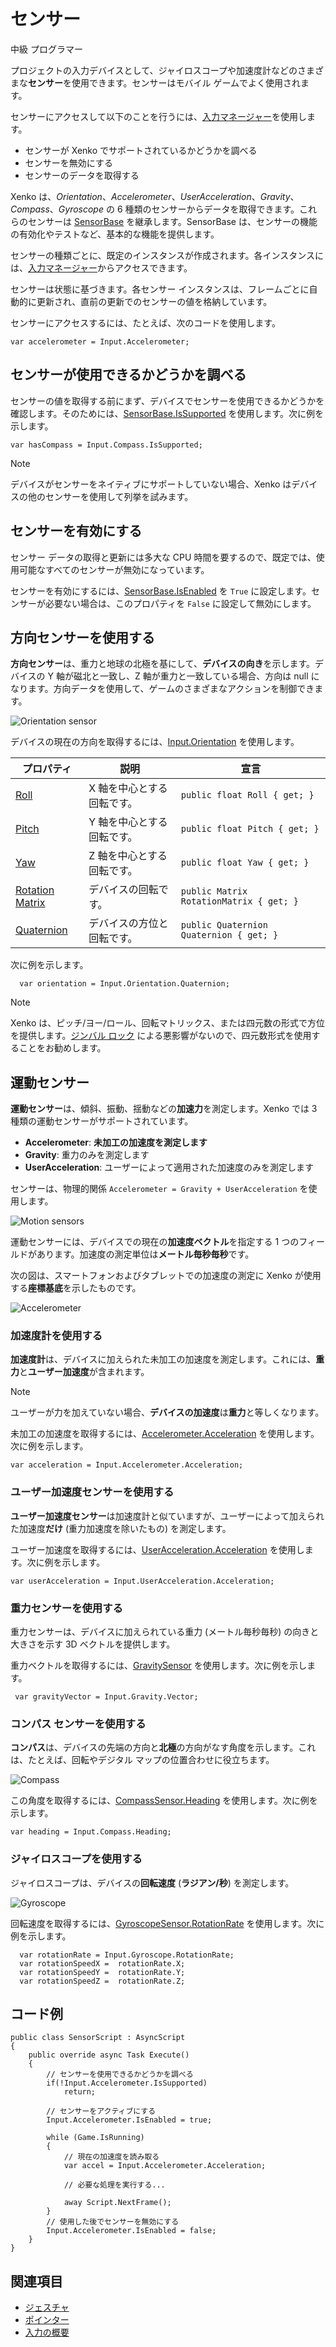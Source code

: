 # センサー

<span class="label label-doc-level">中級</span>
<span class="label label-doc-audience">プログラマー</span>

プロジェクトの入力デバイスとして、ジャイロスコープや加速度計などのさまざまな**センサー**を使用できます。センサーはモバイル ゲームでよく使用されます。

センサーにアクセスして以下のことを行うには、[入力マネージャー](xref:SiliconStudio.Xenko.Input.InputManager)を使用します。

* センサーが Xenko でサポートされているかどうかを調べる
* センサーを無効にする
* センサーのデータを取得する

Xenko は、_Orientation_、_Accelerometer_、_UserAcceleration_、_Gravity_、_Compass_、_Gyroscope_ の 6 種類のセンサーからデータを取得できます。これらのセンサーは [SensorBase](xref:SiliconStudio.Xenko.Input.SensorBase) を継承します。SensorBase は、センサーの機能の有効化やテストなど、基本的な機能を提供します。

センサーの種類ごとに、既定のインスタンスが作成されます。各インスタンスには、[入力マネージャー](xref:SiliconStudio.Xenko.Input.InputManager)からアクセスできます。

センサーは状態に基づきます。各センサー インスタンスは、フレームごとに自動的に更新され、直前の更新でのセンサーの値を格納しています。

センサーにアクセスするには、たとえば、次のコードを使用します。

```
var accelerometer = Input.Accelerometer;
```

## センサーが使用できるかどうかを調べる

センサーの値を取得する前にまず、デバイスでセンサーを使用できるかどうかを確認します。そのためには、[SensorBase.IsSupported](xref:SiliconStudio.Xenko.Input.SensorBase.IsSupported) を使用します。次に例を示します。
```
var hasCompass = Input.Compass.IsSupported;
```

> [!NOTE]
> デバイスがセンサーをネイティブにサポートしていない場合、Xenko はデバイスの他のセンサーを使用して列挙を試みます。

## センサーを有効にする

センサー データの取得と更新には多大な CPU 時間を要するので、既定では、使用可能なすべてのセンサーが無効になっています。

センサーを有効にするには、[SensorBase.IsEnabled](xref:SiliconStudio.Xenko.Input.SensorBase.IsEnabled) を
```True``` に設定します。センサーが必要ない場合は、このプロパティを ```False``` に設定して無効にします。

## 方向センサーを使用する

**方向センサー**は、重力と地球の北極を基にして、**デバイスの向き**を示します。デバイスの Y 軸が磁北と一致し、Z 軸が重力と一致している場合、方向は null になります。方向データを使用して、ゲームのさまざまなアクションを制御できます。

![Orientation sensor](media/sensor-overview-orientation-sensor.png)

デバイスの現在の方向を取得するには、[Input.Orientation](xref:SiliconStudio.Xenko.Input.InputManager.Orientation) を使用します。

| プロパティ        | 説明                                     | 宣言                                 |
|-----------------|-------------------------------------------------|---------------------------------------------|
| [Roll](xref:SiliconStudio.Xenko.Input.OrientationSensor.Roll) | X 軸を中心とする回転です。 | ```public float Roll { get; }``` |
| [Pitch](xref:SiliconStudio.Xenko.Input.OrientationSensor.Pitch)           | Y 軸を中心とする回転です。                    | ```public float Pitch { get; }```           |
| [Yaw](xref:SiliconStudio.Xenko.Input.OrientationSensor.Yaw)             | Z 軸を中心とする回転です。                    | ```public float Yaw { get; }``` |
| [Rotation Matrix](xref:SiliconStudio.Xenko.Input.OrientationSensor.RotationMatrix) | デバイスの回転です。  | ```public Matrix RotationMatrix { get; }``` |
| [Quaternion](xref:SiliconStudio.Xenko.Input.OrientationSensor.Quaternion) | デバイスの方位と回転です。 |  ```public Quaternion Quaternion { get; }``` |

次に例を示します。

```
  var orientation = Input.Orientation.Quaternion;
```

> [!NOTE]
> Xenko は、ピッチ/ヨー/ロール、回転マトリックス、または四元数の形式で方位を提供します。[ジンバル ロック](https://en.wikipedia.org/wiki/Gimbal_lock) による悪影響がないので、四元数形式を使用することをお勧めします。

## 運動センサー
**運動センサー**は、傾斜、振動、揺動などの**加速力**を測定します。Xenko では 3 種類の運動センサーがサポートされています。

* **Accelerometer**: **未加工の加速度を測定します**
* **Gravity**: 重力のみを測定します
* **UserAcceleration**: ユーザーによって適用された加速度のみを測定します

センサーは、物理的関係 ```Accelerometer = Gravity + UserAcceleration``` を使用します。

![Motion sensors](media/sensor-overview-accelerometer-acceleration-gravity.png)

運動センサーには、デバイスでの現在の**加速度ベクトル**を指定する 1 つのフィールドがあります。加速度の測定単位は**メートル毎秒毎秒**です。

次の図は、スマートフォンおよびタブレットでの加速度の測定に Xenko が使用する**座標基底**を示したものです。

![Accelerometer](media/sensor-overview-accelerometer-sensor.png)

### 加速度計を使用する

**加速度計**は、デバイスに加えられた未加工の加速度を測定します。これには、**重力**と**ユーザー加速度**が含まれます。

> [!NOTE]
> ユーザーが力を加えていない場合、**デバイスの加速度**は**重力**と等しくなります。

未加工の加速度を取得するには、[Accelerometer.Acceleration](xref:SiliconStudio.Xenko.Input.AccelerometerSensor.Acceleration) を使用します。次に例を示します。
```
var acceleration = Input.Accelerometer.Acceleration;
```

### ユーザー加速度センサーを使用する
**ユーザー加速度センサー**は加速度計と似ていますが、ユーザーによって加えられた加速度**だけ** (重力加速度を除いたもの) を測定します。

ユーザー加速度を取得するには、[UserAcceleration.Acceleration](xref:SiliconStudio.Xenko.Input.UserAccelerationSensor.Acceleration) を使用します。次に例を示します。
```                       
var userAcceleration = Input.UserAcceleration.Acceleration;
```

### 重力センサーを使用する
重力センサーは、デバイスに加えられている重力 (メートル毎秒毎秒) の向きと大きさを示す 3D ベクトルを提供します。

重力ベクトルを取得するには、[GravitySensor](xref:SiliconStudio.Xenko.Input.GravitySensor) を使用します。次に例を示します。

```
 var gravityVector = Input.Gravity.Vector;
```

### コンパス センサーを使用する

**コンパス**は、デバイスの先端の方向と**北極**の方向がなす角度を示します。これは、たとえば、回転やデジタル マップの位置合わせに役立ちます。

![Compass](media/sensor-overview-compasss.png)

この角度を取得するには、[CompassSensor.Heading](xref:SiliconStudio.Xenko.Input.CompassSensor.Heading) を使用します。次に例を示します。

```
var heading = Input.Compass.Heading;
```

### ジャイロスコープを使用する

ジャイロスコープは、デバイスの**回転速度** (**ラジアン/秒**) を測定します。

![Gyroscope](media/sensor-overview-gyroscope-sensor.png)

回転速度を取得するには、[GyroscopeSensor.RotationRate](xref:SiliconStudio.Xenko.Input.GyroscopeSensor.RotationRate) を使用します。次に例を示します。

```
  var rotationRate = Input.Gyroscope.RotationRate;
  var rotationSpeedX =  rotationRate.X;
  var rotationSpeedY =  rotationRate.Y;
  var rotationSpeedZ =  rotationRate.Z;
```

## コード例

```
public class SensorScript : AsyncScript
{
	public override async Task Execute()
	{
		// センサーを使用できるかどうかを調べる
		if(!Input.Accelerometer.IsSupported)
			return;

		// センサーをアクティブにする
		Input.Accelerometer.IsEnabled = true;

		while (Game.IsRunning)
		{
			// 現在の加速度を読み取る
			var accel = Input.Accelerometer.Acceleration;

			// 必要な処理を実行する...

			away Script.NextFrame();
		}		
		// 使用した後でセンサーを無効にする
		Input.Accelerometer.IsEnabled = false;
	}
}
```

## 関連項目
* [ジェスチャ](gestures.md)
* [ポインター](pointers.md)
* [入力の概要](index.md)
